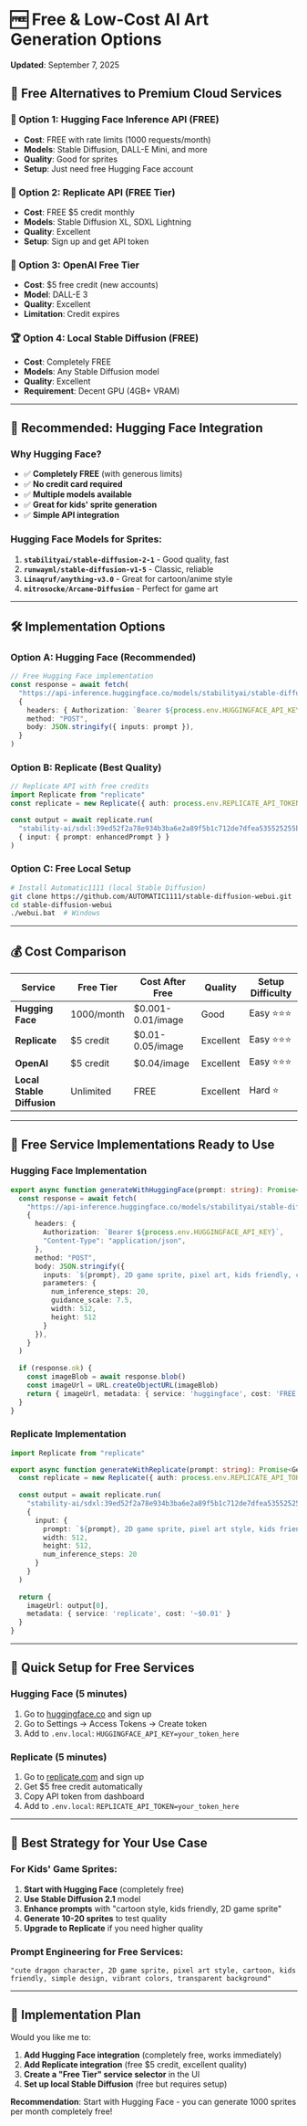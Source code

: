 # 🆓 Free & Low-Cost AI Art Generation Options

**Updated**: September 7, 2025

## 🎯 **Free Alternatives to Premium Cloud Services**

### **🥇 Option 1: Hugging Face Inference API (FREE)**
- **Cost**: FREE with rate limits (1000 requests/month)
- **Models**: Stable Diffusion, DALL-E Mini, and more
- **Quality**: Good for sprites
- **Setup**: Just need free Hugging Face account

### **🥈 Option 2: Replicate API (FREE Tier)**
- **Cost**: FREE $5 credit monthly
- **Models**: Stable Diffusion XL, SDXL Lightning
- **Quality**: Excellent 
- **Setup**: Sign up and get API token

### **🥉 Option 3: OpenAI Free Tier**
- **Cost**: $5 free credit (new accounts)
- **Model**: DALL-E 3
- **Quality**: Excellent
- **Limitation**: Credit expires

### **🏆 Option 4: Local Stable Diffusion (FREE)**
- **Cost**: Completely FREE
- **Models**: Any Stable Diffusion model
- **Quality**: Excellent
- **Requirement**: Decent GPU (4GB+ VRAM)

---

## 🚀 **Recommended: Hugging Face Integration**

### **Why Hugging Face?**
- ✅ **Completely FREE** (with generous limits)
- ✅ **No credit card required**
- ✅ **Multiple models available**
- ✅ **Great for kids' sprite generation**
- ✅ **Simple API integration**

### **Hugging Face Models for Sprites:**
1. **`stabilityai/stable-diffusion-2-1`** - Good quality, fast
2. **`runwayml/stable-diffusion-v1-5`** - Classic, reliable
3. **`Linaqruf/anything-v3.0`** - Great for cartoon/anime style
4. **`nitrosocke/Arcane-Diffusion`** - Perfect for game art

---

## 🛠️ **Implementation Options**

### **Option A: Hugging Face (Recommended)**
```typescript
// Free Hugging Face implementation
const response = await fetch(
  "https://api-inference.huggingface.co/models/stabilityai/stable-diffusion-2-1",
  {
    headers: { Authorization: `Bearer ${process.env.HUGGINGFACE_API_KEY}` },
    method: "POST",
    body: JSON.stringify({ inputs: prompt }),
  }
)
```

### **Option B: Replicate (Best Quality)**
```typescript
// Replicate API with free credits
import Replicate from "replicate"
const replicate = new Replicate({ auth: process.env.REPLICATE_API_TOKEN })

const output = await replicate.run(
  "stability-ai/sdxl:39ed52f2a78e934b3ba6e2a89f5b1c712de7dfea535525255b1aa35c5565e08b",
  { input: { prompt: enhancedPrompt } }
)
```

### **Option C: Free Local Setup**
```bash
# Install Automatic1111 (local Stable Diffusion)
git clone https://github.com/AUTOMATIC1111/stable-diffusion-webui.git
cd stable-diffusion-webui
./webui.bat  # Windows
```

---

## 💰 **Cost Comparison**

| Service | Free Tier | Cost After Free | Quality | Setup Difficulty |
|---------|-----------|-----------------|---------|------------------|
| **Hugging Face** | 1000/month | $0.001-0.01/image | Good | Easy ⭐⭐⭐ |
| **Replicate** | $5 credit | $0.01-0.05/image | Excellent | Easy ⭐⭐⭐ |
| **OpenAI** | $5 credit | $0.04/image | Excellent | Easy ⭐⭐⭐ |
| **Local Stable Diffusion** | Unlimited | FREE | Excellent | Hard ⭐ |

---

## 🎨 **Free Service Implementations Ready to Use**

### **Hugging Face Implementation**
```typescript
export async function generateWithHuggingFace(prompt: string): Promise<GenerationResult> {
  const response = await fetch(
    "https://api-inference.huggingface.co/models/stabilityai/stable-diffusion-2-1",
    {
      headers: {
        Authorization: `Bearer ${process.env.HUGGINGFACE_API_KEY}`,
        "Content-Type": "application/json",
      },
      method: "POST",
      body: JSON.stringify({
        inputs: `${prompt}, 2D game sprite, pixel art, kids friendly, cartoon style`,
        parameters: {
          num_inference_steps: 20,
          guidance_scale: 7.5,
          width: 512,
          height: 512
        }
      }),
    }
  )
  
  if (response.ok) {
    const imageBlob = await response.blob()
    const imageUrl = URL.createObjectURL(imageBlob)
    return { imageUrl, metadata: { service: 'huggingface', cost: 'FREE' } }
  }
}
```

### **Replicate Implementation**
```typescript
import Replicate from "replicate"

export async function generateWithReplicate(prompt: string): Promise<GenerationResult> {
  const replicate = new Replicate({ auth: process.env.REPLICATE_API_TOKEN })
  
  const output = await replicate.run(
    "stability-ai/sdxl:39ed52f2a78e934b3ba6e2a89f5b1c712de7dfea535525255b1aa35c5565e08b",
    {
      input: {
        prompt: `${prompt}, 2D game sprite, pixel art style, kids friendly`,
        width: 512,
        height: 512,
        num_inference_steps: 20
      }
    }
  )
  
  return { 
    imageUrl: output[0], 
    metadata: { service: 'replicate', cost: '~$0.01' } 
  }
}
```

---

## 🔧 **Quick Setup for Free Services**

### **Hugging Face (5 minutes)**
1. Go to [huggingface.co](https://huggingface.co) and sign up
2. Go to Settings → Access Tokens → Create token
3. Add to `.env.local`: `HUGGINGFACE_API_KEY=your_token_here`

### **Replicate (5 minutes)**
1. Go to [replicate.com](https://replicate.com) and sign up
2. Get $5 free credit automatically
3. Copy API token from dashboard
4. Add to `.env.local`: `REPLICATE_API_TOKEN=your_token_here`

---

## 🎯 **Best Strategy for Your Use Case**

### **For Kids' Game Sprites:**
1. **Start with Hugging Face** (completely free)
2. **Use Stable Diffusion 2.1** model
3. **Enhance prompts** with "cartoon style, kids friendly, 2D game sprite"
4. **Generate 10-20 sprites** to test quality
5. **Upgrade to Replicate** if you need higher quality

### **Prompt Engineering for Free Services:**
```
"cute dragon character, 2D game sprite, pixel art style, cartoon, kids friendly, simple design, vibrant colors, transparent background"
```

---

## 🚀 **Implementation Plan**

Would you like me to:
1. **Add Hugging Face integration** (completely free, works immediately)
2. **Add Replicate integration** (free $5 credit, excellent quality)
3. **Create a "Free Tier" service selector** in the UI
4. **Set up local Stable Diffusion** (free but requires setup)

**Recommendation**: Start with Hugging Face - you can generate 1000 sprites per month completely free!